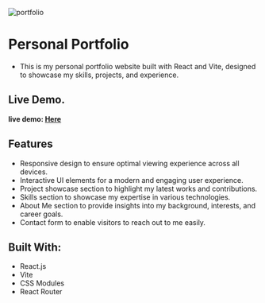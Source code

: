 ![portfolio]()

#  Personal Portfolio

- This is my personal portfolio website built with React and Vite, designed to showcase my skills, projects, and experience.

## Live Demo.

**live demo: [Here]()**

## Features

- Responsive design to ensure optimal viewing experience across all devices.
- Interactive UI elements for a modern and engaging user experience.
- Project showcase section to highlight my latest works and contributions.
- Skills section to showcase my expertise in various technologies.
- About Me section to provide insights into my background, interests, and career goals.
- Contact form to enable visitors to reach out to me easily.

## Built With:

- React.js
- Vite
- CSS Modules
- React Router